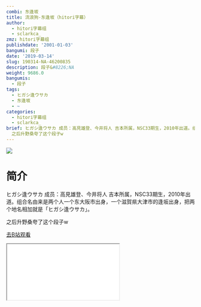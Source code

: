 ```yaml
---
combi: 东逢坂
title: 流浪狗-东逢坂（hitori字幕）
author:
  - hitori字幕组
  - sclarkca_
zmz: hitori字幕组
publishdate: '2001-01-03'
bangumi: 段子
date: '2019-03-14'
slug: 190314-NA-46200835
description: 段子&#8226;NA
weight: 9686.0
bangumis:
  - 段子
tags:
  - ヒガシ逢ウサカ
  - 东逢坂
  - ~
categories:
  - hitori字幕组
  - sclarkca_
brief: ヒガシ逢ウサカ 成员：高見雄登、今井将人 吉本所属，NSC33期生，2010年出道。组合名由来是两个人一个东大阪市出身，一个滋賀県大津市的逢坂出身，把两个地名相加就是「ヒガシ逢ウサカ」。
  之后升野桑夸了这个段子w
---
```

![](https://i.imgur.com/4qhWe4Y.jpg)
# 简介  
ヒガシ逢ウサカ
成员：高見雄登、今井将人
吉本所属，NSC33期生，2010年出道。组合名由来是两个人一个东大阪市出身，一个滋賀県大津市的逢坂出身，把两个地名相加就是「ヒガシ逢ウサカ」。

之后升野桑夸了这个段子w  

[去B站观看](https://www.bilibili.com/video/av46200835/)
<div class ="resp-container"><iframe class="testiframe" src="//player.bilibili.com/player.html?aid=46200835"", scrolling="no", allowfullscreen="true" > </iframe></div> 
